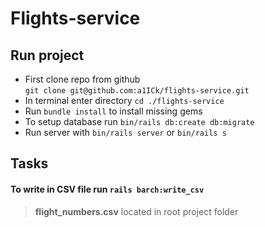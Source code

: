 # Flights-service


## Run project

* First clone repo from github<br/>
    `git clone git@github.com:a1ICk/flights-service.git`
* In terminal enter directory `cd ./flights-service`
* Run `bundle install` to install missing gems
* To setup database run `bin/rails db:create db:migrate`
* Run server with `bin/rails server` or `bin/rails s`


## Tasks

#### To write in CSV file run `rails barch:write_csv`
> **flight_numbers.csv** located in root project folder
